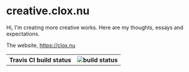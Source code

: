 # creative.clox.nu
 
Hi, I'm creating more creative works. Here are my thoughts, essays and expectations.
 
The website, https://clox.nu

<table>
    <tr>
        <th>Travis CI build status</th>
        <th><img src="https://travis-ci.com/cloxnu/creative.clox.nu.svg?branch=main" alt="build status"></th>
    </tr>
</table>

